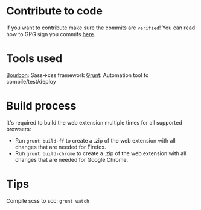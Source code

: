 # Contribute to code
If you want to contribute make sure the commits are `verified`!
You can read how to GPG sign you commits [here](https://help.github.com/articles/signing-commits-using-gpg/).


# Tools used
[Bourbon](https://www.bourbon.io/): Sass->css framework
[Grunt](https://gruntjs.com/): Automation tool to compile/test/deploy


# Build process
It's required to build the web extension multiple times for all supported browsers:
- Run `grunt build-ff` to create a .zip of the web extension with all changes that are needed for Firefox.
- Run `grunt build-chrome` to create a .zip of the web extension with all changes that are needed for Google Chrome.


# Tips
Compile scss to scc: `grunt watch`